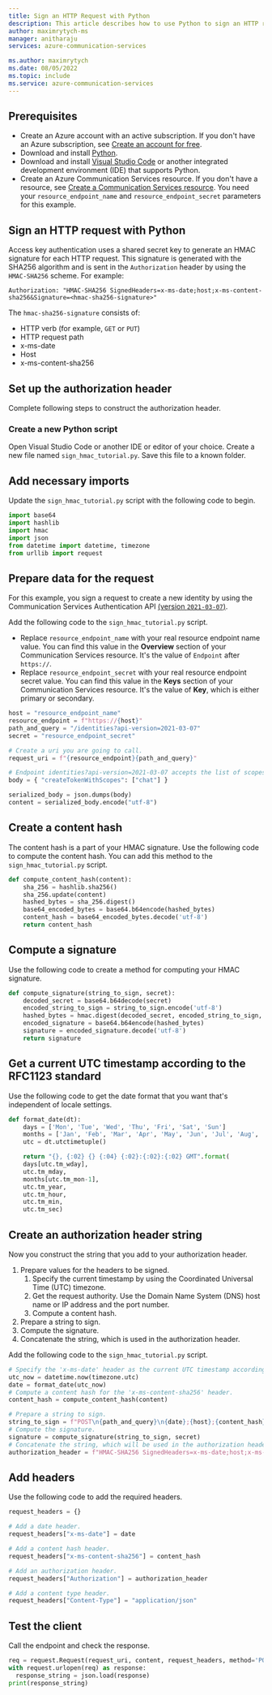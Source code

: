 ```yaml
---
title: Sign an HTTP Request with Python
description: This article describes how to use Python to sign an HTTP request with an HMAC signature for Azure Communication Services.
author: maximrytych-ms
manager: anitharaju
services: azure-communication-services

ms.author: maximrytych
ms.date: 08/05/2022
ms.topic: include
ms.service: azure-communication-services
---
```

## Prerequisites

- Create an Azure account with an active subscription. If you don't have an Azure subscription, see [Create an account for free](https://azure.microsoft.com/pricing/purchase-options/azure-account?cid=msft_learn).
- Download and install [Python](https://www.python.org/).
- Download and install [Visual Studio Code](https://code.visualstudio.com/) or another integrated development environment (IDE) that supports Python.
- Create an Azure Communication Services resource. If you don't have a resource, see [Create a Communication Services resource](../../quickstarts/create-communication-resource.md). You need your `resource_endpoint_name` and `resource_endpoint_secret` parameters for this example.

## Sign an HTTP request with Python

Access key authentication uses a shared secret key to generate an HMAC signature for each HTTP request. This signature is generated with the SHA256 algorithm and is sent in the `Authorization` header by using the `HMAC-SHA256` scheme. For example:

```
Authorization: "HMAC-SHA256 SignedHeaders=x-ms-date;host;x-ms-content-sha256&Signature=<hmac-sha256-signature>"
```

The `hmac-sha256-signature` consists of:

- HTTP verb (for example, `GET` or `PUT`)
- HTTP request path
- x-ms-date
- Host
- x-ms-content-sha256

## Set up the authorization header

Complete following steps to construct the authorization header.

### Create a new Python script

Open Visual Studio Code or another IDE or editor of your choice. Create a new file named `sign_hmac_tutorial.py`. Save this file to a known folder.

## Add necessary imports

Update the `sign_hmac_tutorial.py` script with the following code to begin.

```python
import base64
import hashlib
import hmac
import json
from datetime import datetime, timezone
from urllib import request
```

## Prepare data for the request

For this example, you sign a request to create a new identity by using the Communication Services Authentication API [(version `2021-03-07`)](https://github.com/Azure/azure-rest-api-specs/tree/main/specification/communication/data-plane/Identity/stable/2021-03-07).

Add the following code to the `sign_hmac_tutorial.py` script.

- Replace `resource_endpoint_name` with your real resource endpoint name value. You can find this value in the **Overview** section of your Communication Services resource. It's the value of `Endpoint` after `https://`.
- Replace `resource_endpoint_secret` with your real resource endpoint secret value. You can find this value in the **Keys** section of your Communication Services resource. It's the value of **Key**, which is either primary or secondary.

```python
host = "resource_endpoint_name"
resource_endpoint = f"https://{host}"
path_and_query = "/identities?api-version=2021-03-07"
secret = "resource_endpoint_secret"

# Create a uri you are going to call.
request_uri = f"{resource_endpoint}{path_and_query}"

# Endpoint identities?api-version=2021-03-07 accepts the list of scopes as a body.
body = { "createTokenWithScopes": ["chat"] }

serialized_body = json.dumps(body)
content = serialized_body.encode("utf-8")
```

## Create a content hash

The content hash is a part of your HMAC signature. Use the following code to compute the content hash. You can add this method to the `sign_hmac_tutorial.py` script.

```python
def compute_content_hash(content):
    sha_256 = hashlib.sha256()
    sha_256.update(content)
    hashed_bytes = sha_256.digest()
    base64_encoded_bytes = base64.b64encode(hashed_bytes)
    content_hash = base64_encoded_bytes.decode('utf-8')
    return content_hash
```

## Compute a signature

Use the following code to create a method for computing your HMAC signature.

```python
def compute_signature(string_to_sign, secret):
    decoded_secret = base64.b64decode(secret)
    encoded_string_to_sign = string_to_sign.encode('utf-8')
    hashed_bytes = hmac.digest(decoded_secret, encoded_string_to_sign, digest=hashlib.sha256)
    encoded_signature = base64.b64encode(hashed_bytes)
    signature = encoded_signature.decode('utf-8')
    return signature
```

## Get a current UTC timestamp according to the RFC1123 standard

Use the following code to get the date format that you want that's independent of locale settings.

```python
def format_date(dt):
    days = ['Mon', 'Tue', 'Wed', 'Thu', 'Fri', 'Sat', 'Sun']
    months = ['Jan', 'Feb', 'Mar', 'Apr', 'May', 'Jun', 'Jul', 'Aug', 'Sep', 'Oct', 'Nov', 'Dec']
    utc = dt.utctimetuple()

    return "{}, {:02} {} {:04} {:02}:{:02}:{:02} GMT".format(
    days[utc.tm_wday],
    utc.tm_mday,
    months[utc.tm_mon-1],
    utc.tm_year,
    utc.tm_hour, 
    utc.tm_min, 
    utc.tm_sec)
```

## Create an authorization header string

Now you construct the string that you add to your authorization header.

1. Prepare values for the headers to be signed.
   1. Specify the current timestamp by using the Coordinated Universal Time (UTC) timezone.
   1. Get the request authority. Use the Domain Name System (DNS) host name or IP address and the port number.
   1. Compute a content hash.
1. Prepare a string to sign.
1. Compute the signature.
1. Concatenate the string, which is used in the authorization header.

Add the following code to the `sign_hmac_tutorial.py` script.

```python
# Specify the 'x-ms-date' header as the current UTC timestamp according to the RFC1123 standard.
utc_now = datetime.now(timezone.utc)
date = format_date(utc_now)
# Compute a content hash for the 'x-ms-content-sha256' header.
content_hash = compute_content_hash(content)

# Prepare a string to sign.
string_to_sign = f"POST\n{path_and_query}\n{date};{host};{content_hash}"
# Compute the signature.
signature = compute_signature(string_to_sign, secret)
# Concatenate the string, which will be used in the authorization header.
authorization_header = f"HMAC-SHA256 SignedHeaders=x-ms-date;host;x-ms-content-sha256&Signature={signature}"
```

## Add headers

Use the following code to add the required headers.

```python
request_headers = {}

# Add a date header.
request_headers["x-ms-date"] = date

# Add a content hash header.
request_headers["x-ms-content-sha256"] = content_hash

# Add an authorization header.
request_headers["Authorization"] = authorization_header

# Add a content type header.
request_headers["Content-Type"] = "application/json"
```

## Test the client

Call the endpoint and check the response.

```python
req = request.Request(request_uri, content, request_headers, method='POST')
with request.urlopen(req) as response:
  response_string = json.load(response)
print(response_string)
```
